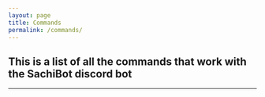 ```yaml
---
layout: page
title: Commands
permalink: /commands/
---
```


## This is a list of all the commands that work with the SachiBot discord bot




---

